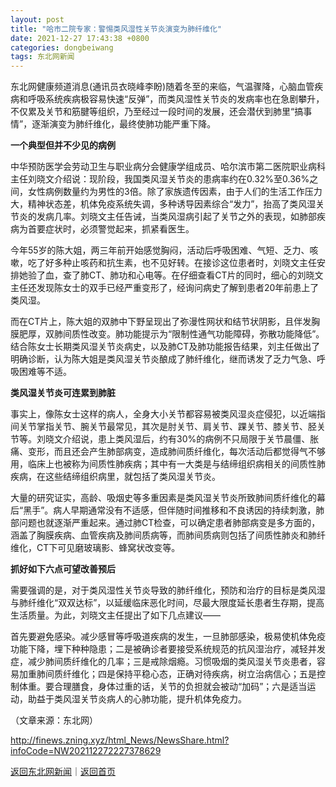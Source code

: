 ```yaml
---
layout: post
title: "哈市二院专家：警惕类风湿性关节炎演变为肺纤维化"
date: 2021-12-27 17:43:38 +0800
categories: dongbeiwang
tags: 东北网新闻
---
```

<p>东北网健康频道消息(通讯员衣晓峰李盼)随着冬至的来临，气温骤降，心脑血管疾病和呼吸系统疾病极容易快速“反弹”，而类风湿性关节炎的发病率也在急剧攀升，不仅累及关节和筋腱等组织，乃至经过一段时间的发展，还会潜伏到肺里“搞事情”，逐渐演变为肺纤维化，最终使肺功能严重下降。 </p><p><strong>一个典型但并不少见的病例</strong></p><p>中华预防医学会劳动卫生与职业病分会健康学组成员、哈尔滨市第二医院职业病科主任刘晓文介绍说：现阶段，我国类风湿关节炎的患病率约在0.32%至0.36%之间，女性病例数量约为男性的3倍。除了家族遗传因素，由于人们的生活工作压力大，精神状态差，机体免疫系统失调，多种诱导因素综合“发力”，抬高了类风湿关节炎的发病几率。刘晓文主任告诫，当类风湿病引起了关节之外的表现，如肺部疾病为首要症状时，必须警觉起来，抓紧看医生。</p><p>今年55岁的陈大姐，两三年前开始感觉胸闷，活动后呼吸困难、气短、乏力、咳嗽，吃了好多种止咳药和抗生素，也不见好转。在接诊这位患者时，刘晓文主任安排她验了血，查了肺CT、肺功和心电等。在仔细查看CT片的同时，细心的刘晓文主任还发现陈女士的双手已经严重变形了，经询问病史了解到患者20年前患上了类风湿。</p><p>而在CT片上，陈大姐的双肺中下野呈现出了弥漫性网状和结节状阴影，且伴发胸膜肥厚，双肺间质性改变。肺功能提示为“限制性通气功能障碍，弥散功能降低”。结合陈女士长期类风湿关节炎病史，以及肺CT及肺功能报告结果，刘主任做出了明确诊断，认为陈大姐是类风湿关节炎酿成了肺纤维化，继而诱发了乏力气急、呼吸困难等不适。</p><p><strong>类风湿关节炎可连累到肺脏</strong></p><p>事实上，像陈女士这样的病人，全身大小关节都容易被类风湿炎症侵犯，以近端指间关节掌指关节、腕关节最常见，其次是肘关节、肩关节、踝关节、膝关节、胫关节等。刘晓文介绍说，患上类风湿后，约有30%的病例不只局限于关节晨僵、胀痛、变形，而且还会产生肺部病变，造成肺间质纤维化，每次活动后都觉得气不够用，临床上也被称为间质性肺疾病；其中有一大类是与结缔组织病相关的间质性肺疾病，在这些结缔组织病里，就包括了类风湿关节炎。</p><p>大量的研究证实，高龄、吸烟史等多重因素是类风湿关节炎所致肺间质纤维化的幕后“黑手”。病人早期通常没有不适感，但伴随时间推移和不良诱因的持续刺激，肺部问题也就逐渐严重起来。通过肺CT检查，可以确定患者肺部病变是多方面的，涵盖了胸膜疾病、血管疾病及肺间质病等，而肺间质病则包括了间质性肺炎和肺纤维化，CT下可见磨玻璃影、蜂窝状改变等。</p><p><strong>抓好如下六点可望改善预后</strong></p><p>需要强调的是，对于类风湿性关节炎导致的肺纤维化，预防和治疗的目标是类风湿与肺纤维化“双双达标”，以延缓临床恶化时间，尽最大限度延长患者生存期，提高生活质量。为此，刘晓文主任提出了如下几点建议——</p><p>首先要避免感染。减少感冒等呼吸道疾病的发生，一旦肺部感染，极易使机体免疫功能下降，埋下种种隐患；二是被确诊者要接受系统规范的抗风湿治疗，减轻并发症，减少肺间质纤维化的几率；三是戒除烟瘾。习惯吸烟的类风湿关节炎患者，容易加重肺间质纤维化；四是保持平稳心态，正确对待疾病，树立治病信心；五是控制体重。要合理膳食，身体过重的话，关节的负担就会被动“加码”；六是适当运动，助益于类风湿关节炎病人的心肺功能，提升机体免疫力。</p><p class="em_media">（文章来源：东北网）</p>

<http://finews.zning.xyz/html_News/NewsShare.html?infoCode=NW202112272227378629>

[返回东北网新闻](//finews.withounder.com/category/dongbeiwang.html)｜[返回首页](//finews.withounder.com/)